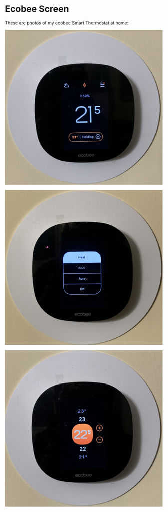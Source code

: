 # Ecobee Screen

These are photos of my ecobee Smart Thermostat at home:

![Thermostat Screen](./assets/ThermostatScreen.jpg)

![Select Mode Screen](./assets/SelectModeScreen.jpg)

![Adjust Temperature Screen](./assets/AdjustTemperatureScreen.jpg)
